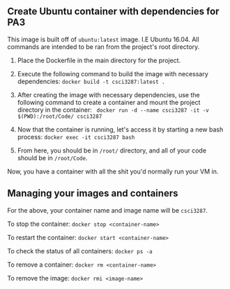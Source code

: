 Create Ubuntu container with dependencies for PA3
-------------------------------------------------

This image is built off of `ubuntu:latest` image. I.E Ubuntu 16.04. All commands are intended to be ran from the project's root directory.

1. Place the Dockerfile in the main directory for the project.

2. Execute the following command to build the image with necessary dependencies: `docker build -t csci3287:latest . `

3. After creating the image with necessary dependencies, use the following command to create a container and mount the project directory in the container: ` docker run -d --name csci3287 -it -v $(PWD):/root/Code/ csci3287`

4. Now that the container is running, let's access it by starting a new bash process: `docker exec -it csci3287 bash`

5. From here, you should be in `/root/` directory, and all of your code should be in `/root/Code`.

Now, you have a container with all the shit you'd normally run your VM in.

Managing your images and containers
----------------------

For the above, your container name and image name will be `csci3287`.

To stop the container: `docker stop <container-name>`

To restart the container: `docker start <container-name>`

To check the status of all containers: `docker ps -a`

To remove a container: `docker rm <container-name>`

To remove the image: `docker rmi <image-name>`
